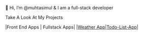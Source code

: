 👋 Hi, I’m @muhtasimul & I am a full-stack developer

Take A Look At My Projects

|Front End Apps | Fullstack Apps|
|[Weather App](https://github.com/muhtasimul/weather-app)|[Todo-List-App](https://github.com/muhtasimul/todo-task-app)|


<!---
muhtasimul/muhtasimul is a ✨ special ✨ repository because its `README.md` (this file) appears on your GitHub profile.
You can click the Preview link to take a look at your changes.

--->
